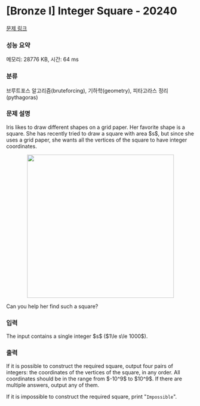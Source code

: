# [Bronze I] Integer Square - 20240 

[문제 링크](https://www.acmicpc.net/problem/20240) 

### 성능 요약

메모리: 28776 KB, 시간: 64 ms

### 분류

브루트포스 알고리즘(bruteforcing), 기하학(geometry), 피타고라스 정리(pythagoras)

### 문제 설명

<p>Iris likes to draw different shapes on a grid paper. Her favorite shape is a square. She has recently tried to draw a square with area $s$, but since she uses a grid paper, she wants all the vertices of the square to have integer coordinates.</p>

<p style="text-align: center;"><img alt="" src="" style="width: 393px; height: 384px;"></p>

<p>Can you help her find such a square?</p>

### 입력 

 <p>The input contains a single integer $s$ ($1\le s\le 1000$).</p>

### 출력 

 <p>If it is possible to construct the required square, output four pairs of integers: the coordinates of the vertices of the square, in any order. All coordinates should be in the range from $-10^9$ to $10^9$. If there are multiple answers, output any of them.</p>

<p>If it is impossible to construct the required square, print "<code>Impossible</code>".</p>

